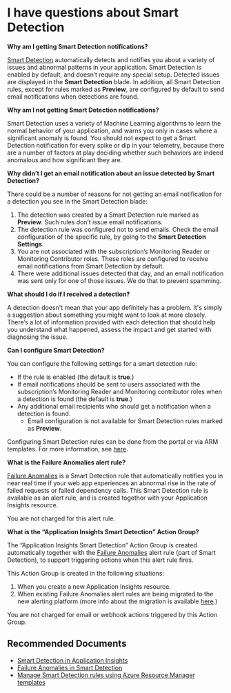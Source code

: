 <properties 
    pageTitle="I have questions about Smart Detection"
    description="General questions about Smart Detection."
    infoBubbleText="Some common questions and answers have been found to help address your Smart Detection questions."
    service="microsoft.insights"
    resource="components"
    authors="harelbr"
    ms.author="harelbr"
    articleId="insights-smart-detection"
    diagnosticScenario="SmartDetection"
    displayOrder="7"
    selfHelpType="generic"
    cloudEnvironments="public"
    productPesIds="15693" 
    supportTopicIds="32613001"
 />

# I have questions about Smart Detection

**Why am I getting Smart Detection notifications?**<br>

[Smart Detection](https://docs.microsoft.com/azure/azure-monitor/app/proactive-diagnostics) automatically detects and notifies you about a variety of issues and abnormal patterns in your application. Smart Detection is enabled by
default, and doesn’t require any special setup.
Detected issues are displayed in the **Smart Detection** blade.
In addition, all Smart Detection rules, except for rules marked as **Preview**, are configured by default to send email notifications when detections are found.

**Why am I not getting Smart Detection notifications?**<br>

Smart Detection uses a variety of Machine Learning algorithms to learn the normal behavior of your application, and warns you only in cases where a significant anomaly is found.
You should not expect to get a Smart Detection notification for every spike or dip in your telemetry, because there are a number of factors at play deciding whether such behaviors are indeed anomalous and how significant they are.

**Why didn’t I get an email notification about an issue detected by Smart Detection?**<br>

There could be a number of reasons for not getting an email notification for a detection you see in the Smart Detection blade:
1. The detection was created by a Smart Detection rule marked as **Preview**. Such rules don’t issue email notifications.
2. The detection rule was configured not to send emails. Check the email configuration of the specific rule, by going to the **Smart Detection Settings**.
3. You are not associated with the subscription’s Monitoring Reader or Monitoring Contributor roles. These roles are configured to receive email notifications from Smart Detection by default.
4. There were additional issues detected that day, and an email notification was sent only for one of those issues. We do that to prevent spamming.

**What should I do if I received a detection?**<br>

A detection doesn't mean that your app definitely has a problem. It's simply a suggestion about something you might want to look at more closely.
There’s a lot of information provided with each detection that should help you understand what happened, assess the impact and get started with diagnosing the issue.

**Can I configure Smart Detection?**<br>

You can configure the following settings for a smart detection rule:
* If the rule is enabled (the default is **true**.)
* If email notifications should be sent to users associated with the subscription’s Monitoring Reader and Monitoring contributor roles when a detection is found (the default is **true**.)
* Any additional email recipients who should get a notification when a detection is found.
    * Email configuration is not available for Smart Detection rules marked as **Preview**.

Configuring Smart Detection rules can be done from the portal or via ARM templates. For more information, see [here](https://docs.microsoft.com/azure/azure-monitor/app/proactive-diagnostics#smart-detection-email-notifications).

**What is the Failure Anomalies alert rule?**<br>

[Failure Anomalies](https://docs.microsoft.com/azure/azure-monitor/app/proactive-failure-diagnostics) is a Smart Detection rule that automatically notifies you in near real time if your web app experiences an abnormal rise in the rate of failed requests or failed dependency calls.
This Smart Detection rule is available as an alert rule, and is created together with your Application Insights resource.

You are not charged for this alert rule.

**What is the “Application Insights Smart Detection” Action Group?**<br>

The “Application Insights Smart Detection” Action Group is created automatically together with the [Failure Anomalies](https://docs.microsoft.com/en-us/azure/azure-monitor/app/proactive-failure-diagnostics) alert rule (part of Smart Detection), to support triggering actions when this alert rule fires.

This Action Group is created in the following situations:
1. When you create a new Application Insights resource.
2. When existing Failure Anomalies alert rules are being migrated to the new alerting platform (more info about the migration is available [here](https://azure.microsoft.com/updates/classic-alerting-monitoring-retirement/).)

You are not charged for email or webhook actions triggered by this Action Group.

## **Recommended Documents**

* [Smart Detection in Application Insights](https://docs.microsoft.com/azure/azure-monitor/app/proactive-diagnostics)<br>
* [Failure Anomalies in Smart Detection](https://docs.microsoft.com/azure/azure-monitor/app/proactive-failure-diagnostics)<br>
* [Manage Smart Detection rules using Azure Resource Manager templates](https://docs.microsoft.com/azure/azure-monitor/app/proactive-arm-config)<br>
